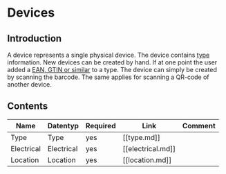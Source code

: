 # Devices

## Introduction

A device represents a single physical device. The device contains [type](type.md) information. New devices can 
be created by hand. If at one point the user added a [EAN, GTIN or similar](adding-ean.md) to a type. The device can 
simply be created by scanning the barcode. The same applies for scanning a QR-code of another device.

## Contents

| Name         | Datentyp     | Required | Link                | Comment |
|--------------|--------------|----------|---------------------|---------|
| Type         | Type         | yes      | [[type.md]]         |         |
| Electrical   | Electrical   | yes      | [[electrical.md]]   |         |
| Location     | Location     | yes      | [[location.md]]     |         |
